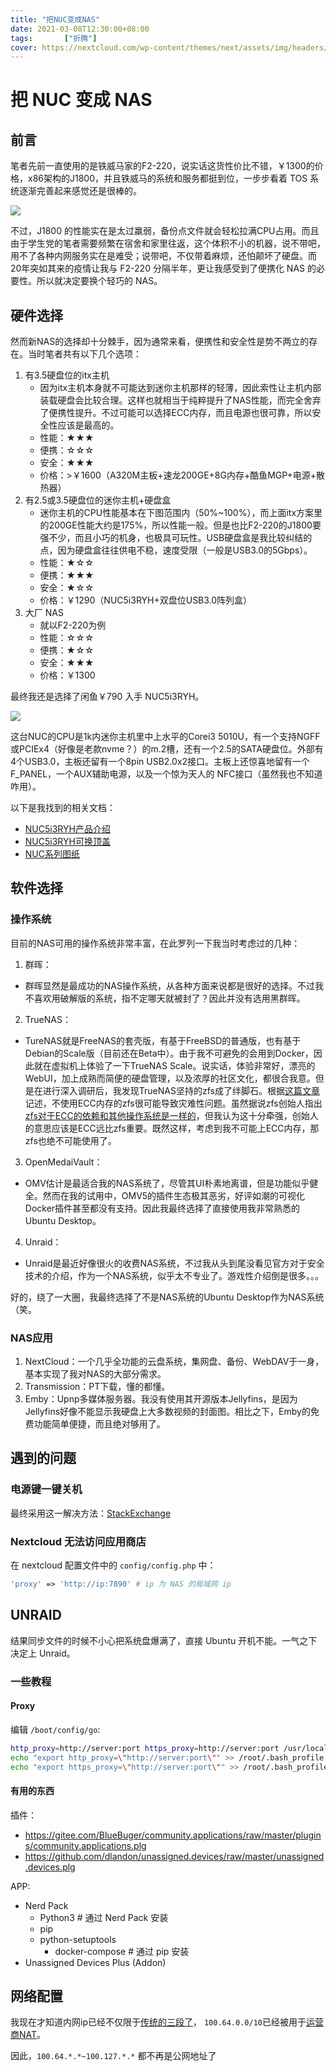 ```yaml
---
title: "把NUC变成NAS"
date: 2021-03-08T12:30:00+08:00
tags:		["折腾"]
cover: https://nextcloud.com/wp-content/themes/next/assets/img/headers/about.jpg
---
```


# 把 NUC 变成 NAS

## 前言

笔者先前一直使用的是铁威马家的F2-220，说实话这货性价比不错，￥1300的价格，x86架构的J1800，并且铁威马的系统和服务都挺到位，一步步看着 TOS 系统逐渐完善起来感觉还是很棒的。

![](f2-220.webp)

不过，J1800 的性能实在是太过羸弱，备份点文件就会轻松拉满CPU占用。而且由于学生党的笔者需要频繁在宿舍和家里往返，这个体积不小的机器，说不带吧，用不了各种内网服务实在是难受；说带吧，不仅带着麻烦，还怕颠坏了硬盘。而20年突如其来的疫情让我与 F2-220 分隔半年，更让我感受到了便携化 NAS 的必要性。所以就决定要换个轻巧的 NAS。

## 硬件选择

然而新NAS的选择却十分棘手，因为通常来看，便携性和安全性是势不两立的存在。当时笔者共有以下几个选项：
1. 有3.5硬盘位的itx主机
   - 因为itx主机本身就不可能达到迷你主机那样的轻薄，因此索性让主机内部装载硬盘会比较合理。这样也就相当于纯粹提升了NAS性能，而完全舍弃了便携性提升。不过可能可以选择ECC内存，而且电源也很可靠，所以安全性应该是最高的。
   - 性能：★★★
   - 便携：☆☆☆
   - 安全：★★★
   - 价格：>￥1600（A320M主板+速龙200GE+8G内存+酷鱼MGP+电源+散热器）
2. 有2.5或3.5硬盘位的迷你主机+硬盘盒
   - 迷你主机的CPU性能基本在下图范围内（50%~100%），而上面itx方案里的200GE性能大约是175%，所以性能一般。但是也比F2-220的J1800要强不少，而且小巧的机身，也极具可玩性。USB硬盘盒是我比较纠结的点，因为硬盘盒往往供电不稳，速度受限（一般是USB3.0的5Gbps）。
   - 性能：★☆☆
   - 便携：★★★
   - 安全：★☆☆
   - 价格：￥1290（NUC5i3RYH+双盘位USB3.0阵列盒）
3. 大厂 NAS
   - 就以F2-220为例
   - 性能：☆☆☆
   - 便携：★☆☆
   - 安全：★★★
   - 价格：￥1300

最终我还是选择了闲鱼￥790 入手 NUC5i3RYH。

![](NUC5.jpg)

这台NUC的CPU是1k内迷你主机里中上水平的Corei3 5010U，有一个支持NGFF或PCIEx4（好像是老款nvme？）的m.2槽，还有一个2.5的SATA硬盘位。外部有4个USB3.0，主板还留有一个8pin USB2.0x2接口。主板上还惊喜地留有一个F_PANEL，一个AUX辅助电源，以及一个惊为天人的 NFC接口（虽然我也不知道咋用）。

以下是我找到的相关文档：
- [NUC5i3RYH产品介绍](https://www.intel.com/content/www/us/en/products/docs/boards-kits/nuc/nuc-kit-nuc5i3ryh-brief.html)
- [NUC5i3RYH可换顶盖](https://www.intel.com/content/dam/support/us/en/documents/motherboards/desktop/sb/nucreplaceablelids.pdf)
- [NUC系列图纸](https://www.intel.cn/content/www/cn/zh/support/articles/000006820/intel-nuc.html)

## 软件选择

### 操作系统

目前的NAS可用的操作系统非常丰富，在此罗列一下我当时考虑过的几种：
1.  群晖：
   - 群晖显然是最成功的NAS操作系统，从各种方面来说都是很好的选择。不过我不喜欢用破解版的系统，指不定哪天就被封了？因此并没有选用黑群晖。
2.  TrueNAS：
   - TureNAS就是FreeNAS的套壳版，有基于FreeBSD的普通版，也有基于Debian的Scale版（目前还在Beta中）。由于我不可避免的会用到Docker，因此就在虚拟机上体验了一下TrueNAS Scale。说实话，体验非常好，漂亮的WebUI，加上成熟而简便的硬盘管理，以及浓厚的社区文化，都很合我意。但是在进行深入调研后，我发现TrueNAS坚持的zfs成了绊脚石。根据[这篇文章](https://www.truenas.com/community/threads/ecc-vs-non-ecc-ram-and-zfs.15449/)记述，不使用ECC内存的zfs很可能导致灾难性问题。虽然据说zfs创始人指出[zfs对于ECC的依赖和其他操作系统是一样的](https://arstechnica.com/civis/viewtopic.php?p=26303271#p26303271)，但我认为这十分牵强，创始人的意思应该是ECC远比zfs重要。既然这样，考虑到我不可能上ECC内存，那zfs也绝不可能使用了。
3.  OpenMedaiVault：
   - OMV估计是最适合我的NAS系统了，尽管其UI朴素地离谱，但是功能似乎健全。然而在我的试用中，OMV5的插件生态极其恶劣，好评如潮的可视化Docker插件甚至都没有支持。因此我最终选择了直接使用我非常熟悉的Ubuntu Desktop。
4.  Unraid：
   - Unraid是最近好像很火的收费NAS系统，不过我从头到尾没看见官方对于安全技术的介绍，作为一个NAS系统，似乎太不专业了。游戏性介绍倒是很多。。。

好的，绕了一大圈，我最终选择了不是NAS系统的Ubuntu Desktop作为NAS系统（笑。

### NAS应用

1.  NextCloud：一个几乎全功能的云盘系统，集网盘、备份、WebDAV于一身，基本实现了我对NAS的大部分需求。
2.  Transmission：PT下载，懂的都懂。
3.  Emby：Upnp多媒体服务器。我没有使用其开源版本Jellyfins，是因为Jellyfins好像不能显示我硬盘上大多数视频的封面图。相比之下，Emby的免费功能简单便捷，而且绝对够用了。

## 遇到的问题

### 电源键一键关机

最终采用这一解决方法：[StackExchange](https://unix.stackexchange.com/a/473626/459642)

### Nextcloud 无法访问应用商店

在 nextcloud 配置文件中的 `config/config.php` 中：
```php
'proxy' => 'http://ip:7890' # ip 为 NAS 的局域网 ip
```

##  UNRAID

结果同步文件的时候不小心把系统盘爆满了，直接 Ubuntu 开机不能。一气之下决定上 Unraid。

### 一些教程

#### Proxy

编辑 `/boot/config/go`:

```Bash
http_proxy=http://server:port https_proxy=http://server:port /usr/local/sbin/emhttp &
echo "export http_proxy=\"http://server:port\"" >> /root/.bash_profile
echo "export https_proxy=\"http://server:port\"" >> /root/.bash_profile
```

#### 有用的东西

插件：
- https://gitee.com/BlueBuger/community.applications/raw/master/plugins/community.applications.plg
- https://github.com/dlandon/unassigned.devices/raw/master/unassigned.devices.plg

APP:
- Nerd Pack
  - Python3 # 通过 Nerd Pack 安装
  - pip
  - python-setuptools
    - docker-compose # 通过 pip 安装
- Unassigned Devices Plus (Addon)

## 网络配置

我现在才知道内网ip已经不仅限于[传统的三段了](https://www.sciroccogti.top/2020/08/11/%E8%AE%A1%E7%BD%91/cn-0/#ipv4-%E7%BC%96%E5%9D%80)，
`100.64.0.0/10`已经被用于[运营商NAT](https://tools.ietf.org/html/rfc6598)。

因此，`100.64.*.*~100.127.*.*` 都不再是公网地址了

